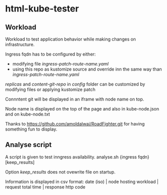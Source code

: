 # html-kube-tester

## Workload

Workload to test application behavior while making changes on infrastructure.

Ingress fqdn has to be configured by either:

* modifying file *ingress-patch-route-name.yaml*
* using this repo as kustomize source and override inn the same way than *ingress-patch-route-name.yaml*
   
*replicas* and *content-git-repo* in *config* folder can be customized by modifying files or applying kustomize patch

Connntent git will be displayed in an iframe with node name on top.

Node name is displayed on the top of the page and also in kube-node.json and on kube-node.txt

Thanks to https://github.com/amoldalwai/RoadFighter.git for having something fun to display.

## Analyse script

A script is given to test inngress availability.
analyse.sh {ingress fqdn} [keep_results]

Option *keep_results* does not ovewrite file on startup.

Information is displayed in csv format: date (iso) | node hosting workload | request total time | response http code